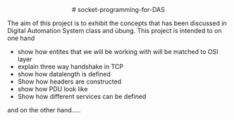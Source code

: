 <div align="center">
  # socket-programming-for-DAS
</div>

The aim of this project is to exhibit the concepts that has been discussed in Digital Automation System class and übung. 
This project is intended to on one hand 
<ul>
  <li>show how entites that we will be working with will be matched to OSI layer</li>
  <li>explain three way handshake in TCP</li>
  <li>show how datalength is defined</li>
  <li>Show how headers are constructed</>
  <li>show how PDU look like</li>
  <li>Show how different services can be defined</>
</ul> 

and on the other hand.....
